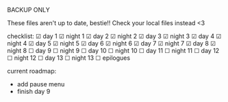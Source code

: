 BACKUP ONLY

These files aren't up to date, bestie!! Check your local files instead <3

checklist:
☑ day 1
☑ night 1
☑ day 2
☑ night 2
☑ day 3
☑ night 3
☑ day 4
☑ night 4
☑ day 5
☑ night 5
☑ day 6
☑ night 6
☑ day 7
☑ night 7
☑ day 8
☑ night 8
☐ day 9
☐ night 9
☐ day 10
☐ night 10
☐ day 11
☐ night 11
☐ day 12
☐ night 12
☐ day 13
☐ night 13 
☐ epilogues


current roadmap:
- add pause menu
- finish day 9